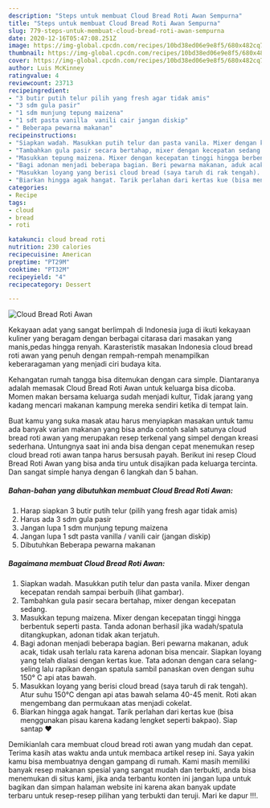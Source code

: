 ```yaml
---
description: "Steps untuk membuat Cloud Bread Roti Awan Sempurna"
title: "Steps untuk membuat Cloud Bread Roti Awan Sempurna"
slug: 779-steps-untuk-membuat-cloud-bread-roti-awan-sempurna
date: 2020-12-16T05:47:08.251Z
image: https://img-global.cpcdn.com/recipes/10bd38ed06e9e8f5/680x482cq70/cloud-bread-roti-awan-foto-resep-utama.jpg
thumbnail: https://img-global.cpcdn.com/recipes/10bd38ed06e9e8f5/680x482cq70/cloud-bread-roti-awan-foto-resep-utama.jpg
cover: https://img-global.cpcdn.com/recipes/10bd38ed06e9e8f5/680x482cq70/cloud-bread-roti-awan-foto-resep-utama.jpg
author: Luis McKinney
ratingvalue: 4
reviewcount: 23713
recipeingredient:
- "3 butir putih telur pilih yang fresh agar tidak amis"
- "3 sdm gula pasir"
- "1 sdm munjung tepung maizena"
- "1 sdt pasta vanilla  vanili cair jangan diskip"
- " Beberapa pewarna makanan"
recipeinstructions:
- "Siapkan wadah. Masukkan putih telur dan pasta vanila. Mixer dengan kecepatan rendah sampai berbuih (lihat gambar)."
- "Tambahkan gula pasir secara bertahap, mixer dengan kecepatan sedang."
- "Masukkan tepung maizena. Mixer dengan kecepatan tinggi hingga berbentuk seperti pasta. Tanda adonan berhasil jika wadah/spatula ditangkupkan, adonan tidak akan terjatuh."
- "Bagi adonan menjadi beberapa bagian. Beri pewarna makanan, aduk acak, tidak usah terlalu rata karena adonan bisa mencair. Siapkan loyang yang telah dialasi dengan kertas kue. Tata adonan dengan cara selang-seling lalu rapikan dengan spatula sambil panaskan oven dengan suhu 150° C api atas bawah."
- "Masukkan loyang yang berisi cloud bread (saya taruh di rak tengah). Atur suhu 150°C dengan api atas bawah selama 40-45 menit. Roti akan mengembang dan permukaan atas menjadi cokelat."
- "Biarkan hingga agak hangat. Tarik perlahan dari kertas kue (bisa menggunakan pisau karena kadang lengket seperti bakpao). Siap santap ❤"
categories:
- Recipe
tags:
- cloud
- bread
- roti

katakunci: cloud bread roti 
nutrition: 230 calories
recipecuisine: American
preptime: "PT29M"
cooktime: "PT32M"
recipeyield: "4"
recipecategory: Dessert

---
```



![Cloud Bread Roti Awan](https://img-global.cpcdn.com/recipes/10bd38ed06e9e8f5/680x482cq70/cloud-bread-roti-awan-foto-resep-utama.jpg)

Kekayaan adat yang sangat berlimpah di Indonesia juga di ikuti kekayaan kuliner yang beragam dengan berbagai citarasa dari masakan yang manis,pedas hingga renyah. Karasteristik masakan Indonesia cloud bread roti awan yang penuh dengan rempah-rempah menampilkan keberaragaman yang menjadi ciri budaya kita.


Kehangatan rumah tangga bisa ditemukan dengan cara simple. Diantaranya adalah memasak Cloud Bread Roti Awan untuk keluarga bisa dicoba. Momen makan bersama keluarga sudah menjadi kultur, Tidak jarang yang kadang mencari makanan kampung mereka sendiri ketika di tempat lain.



Buat kamu yang suka masak atau harus menyiapkan masakan untuk tamu ada banyak varian makanan yang bisa anda contoh salah satunya cloud bread roti awan yang merupakan resep terkenal yang simpel dengan kreasi sederhana. Untungnya saat ini anda bisa dengan cepat menemukan resep cloud bread roti awan tanpa harus bersusah payah.
Berikut ini resep Cloud Bread Roti Awan yang bisa anda tiru untuk disajikan pada keluarga tercinta. Dan sangat simple hanya dengan 6 langkah dan 5 bahan.


<!--inarticleads1-->

##### Bahan-bahan yang dibutuhkan membuat Cloud Bread Roti Awan:

1. Harap siapkan 3 butir putih telur (pilih yang fresh agar tidak amis)
1. Harus ada 3 sdm gula pasir
1. Jangan lupa 1 sdm munjung tepung maizena
1. Jangan lupa 1 sdt pasta vanilla / vanili cair (jangan diskip)
1. Dibutuhkan  Beberapa pewarna makanan




<!--inarticleads2-->

##### Bagaimana membuat  Cloud Bread Roti Awan:

1. Siapkan wadah. Masukkan putih telur dan pasta vanila. Mixer dengan kecepatan rendah sampai berbuih (lihat gambar).
1. Tambahkan gula pasir secara bertahap, mixer dengan kecepatan sedang.
1. Masukkan tepung maizena. Mixer dengan kecepatan tinggi hingga berbentuk seperti pasta. Tanda adonan berhasil jika wadah/spatula ditangkupkan, adonan tidak akan terjatuh.
1. Bagi adonan menjadi beberapa bagian. Beri pewarna makanan, aduk acak, tidak usah terlalu rata karena adonan bisa mencair. Siapkan loyang yang telah dialasi dengan kertas kue. Tata adonan dengan cara selang-seling lalu rapikan dengan spatula sambil panaskan oven dengan suhu 150° C api atas bawah.
1. Masukkan loyang yang berisi cloud bread (saya taruh di rak tengah). Atur suhu 150°C dengan api atas bawah selama 40-45 menit. Roti akan mengembang dan permukaan atas menjadi cokelat.
1. Biarkan hingga agak hangat. Tarik perlahan dari kertas kue (bisa menggunakan pisau karena kadang lengket seperti bakpao). Siap santap ❤




Demikianlah cara membuat cloud bread roti awan yang mudah dan cepat. Terima kasih atas waktu anda untuk membaca artikel resep ini. Saya yakin kamu bisa membuatnya dengan gampang di rumah. Kami masih memiliki banyak resep makanan spesial yang sangat mudah dan terbukti, anda bisa menemukan di situs kami, jika anda terbantu konten ini jangan lupa untuk bagikan dan simpan halaman website ini karena akan banyak update terbaru untuk resep-resep pilihan yang terbukti dan teruji. Mari ke dapur !!!. 
